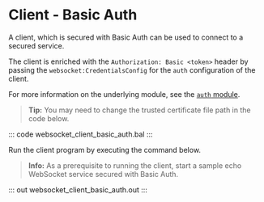 # Client - Basic Auth

A client, which is secured with Basic Auth can be used to connect to a secured service.

The client is enriched with the `Authorization: Basic <token>` header by passing the `websocket:CredentialsConfig` for the `auth` configuration of the client.

For more information on the underlying module, see the [`auth` module](https://lib.ballerina.io/ballerina/auth/latest/).

>**Tip:** You may need to change the trusted certificate file path in the code below.

::: code websocket_client_basic_auth.bal :::

Run the client program by executing the command below.

>**Info:** As a prerequisite to running the client, start a sample echo WebSocket service secured with Basic Auth.

::: out websocket_client_basic_auth.out :::